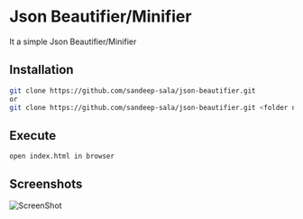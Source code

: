 # Json Beautifier/Minifier

It a simple Json Beautifier/Minifier

## Installation

```bash
git clone https://github.com/sandeep-sala/json-beautifier.git
or
git clone https://github.com/sandeep-sala/json-beautifier.git <folder name>
```


## Execute

```
open index.html in browser
```


## Screenshots

![ScreenShot](https://raw.githubusercontent.com/sandeep-sala/json-beautifier/master/src/img/json_beautifier.png)
